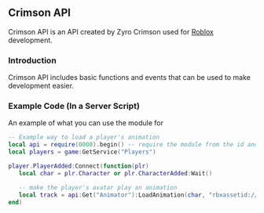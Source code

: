 ## Crimson API

Crimson API is an API created by Zyro Crimson used for [Roblox](https://www.roblox.com) development.

### Introduction

Crimson API includes basic functions and events that can be used to make development easier.

### Example Code (In a Server Script)
An example of what you can use the module for
```lua
-- Example way to load a player's animation
local api = require(0000).begin() -- require the module from the id and call the "begin" function to start it.
local players = game:GetService("Players")

player.PlayerAdded:Connect(function(plr)
   local char = plr.Character or plr.CharacterAdded:Wait()

   -- make the player's avatar play an animation
   local track = api:Get("Animator"):LoadAnimation(char, "rbxassetid://")
end)
```
